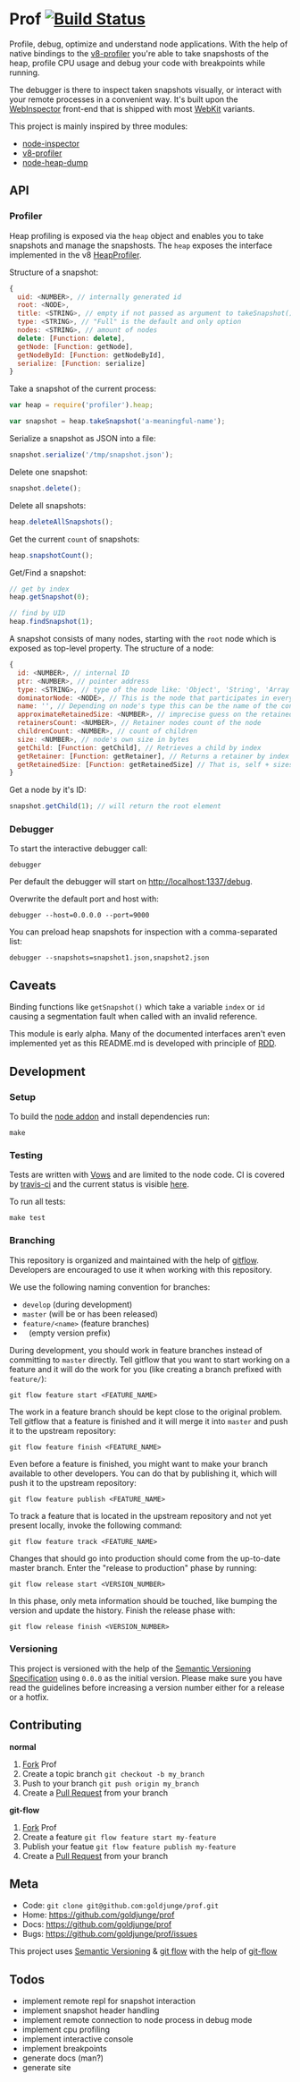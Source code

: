 # Prof [![Build Status](https://secure.travis-ci.org/goldjunge/prof.png)](http://travis-ci.org/goldjunge/prof)

Profile, debug, optimize and understand node applications. With the help of native bindings to the [v8-profiler](http://code.google.com/p/v8/wiki/V8Profiler) you're able to take snapshosts of the heap, profile CPU usage and debug your code with breakpoints while running.

The debugger is there to inspect taken snapshots visually, or interact with your remote processes in a convenient way. It's built upon the [WebInspector](http://trac.webkit.org/wiki/WebInspector) front-end that is shipped with most [WebKit](http://www.webkit.org/) variants.

This project is mainly inspired by three modules:

* [node-inspector](https://github.com/dannycoates/node-inspector)
* [v8-profiler](https://github.com/dannycoates/v8-profiler)
* [node-heap-dump](https://github.com/davepacheco/node-heap-dump)

## API

### Profiler

Heap profiling is exposed via the `heap` object and enables you to take snapshots and manage the snapshosts. The `heap` exposes the interface implemented in the v8 [HeapProfiler](https://github.com/v8/v8/blob/master/src/heap-profiler.cc).

Structure of a snapshot:

``` javascript
{
  uid: <NUMBER>, // internally generated id
  root: <NODE>,
  title: <STRING>, // empty if not passed as argument to takeSnapshot()
  type: <STRING>, // "Full" is the default and only option
  nodes: <STRING>, // amount of nodes
  delete: [Function: delete],
  getNode: [Function: getNode],
  getNodeById: [Function: getNodeById],
  serialize: [Function: serialize]
}
```

Take a snapshot of the current process:

``` javascript
var heap = require('profiler').heap;

var snapshot = heap.takeSnapshot('a-meaningful-name');

```

Serialize a snapshot as JSON into a file:

``` javascript
snapshot.serialize('/tmp/snapshot.json');
```

Delete one snapshot:

``` javascript
snapshot.delete();
```

Delete all snapshots:

``` javascript
heap.deleteAllSnapshots();
```

Get the current `count` of snapshots:

``` javascript
heap.snapshotCount();
```

Get/Find a snapshot:

``` javascript
// get by index
heap.getSnapshot(0);

// find by UID
heap.findSnapshot(1);
```

A snapshot consists of many nodes, starting with the `root` node which is exposed as top-level property. The structure of a node:

``` javascript
{
  id: <NUMBER>, // internal ID
  ptr: <NUMBER>, // pointer address
  type: <STRING>, // type of the node like: 'Object', 'String', 'Array'...
  dominatorNode: <NODE>, // This is the node that participates in every path from the snapshot root to the current node
  name: '', // Depending on node's type this can be the name of the constructor (for objects), the name of the function (for closures), string value, or an empty string (for compiled code)
  approximateRetainedSize: <NUMBER>, // imprecise guess on the retainedsize of the node
  retainersCount: <NUMBER>, // Retainer nodes count of the node
  childrenCount: <NUMBER>, // count of children
  size: <NUMBER>, // node's own size in bytes
  getChild: [Function: getChild], // Retrieves a child by index
  getRetainer: [Function: getRetainer], // Returns a retainer by index
  getRetainedSize: [Function: getRetainedSize] // That is, self + sizes of the objects that are reachable only from this object. In other words, the size of memory that will be reclaimed having this node collected. This call returns an accurate number of approximateRetainedSize
}
```

Get a node by it's ID:

``` javascript
snapshot.getChild(1); // will return the root element
```
### Debugger

To start the interactive debugger call:

    debugger

Per default the debugger will start on [http://localhost:1337/debug](http://localhost:1337/debug).

Overwrite the default port and host with:

    debugger --host=0.0.0.0 --port=9000

You can preload heap snapshots for inspection with a comma-separated list:

    debugger --snapshots=snapshot1.json,snapshot2.json

## Caveats

Binding functions like `getSnapshot()` which take a variable `index` or `id` causing a segmentation fault when called with an invalid reference.

This module is early alpha. Many of the documented interfaces aren't even implemented yet as this README.md is developed with principle of [RDD](http://tom.preston-werner.com/2010/08/23/readme-driven-development.html).

## Development

### Setup

To build the [node addon](http://nodejs.org/docs/latest/api/addons.html) and install dependencies run:

    make

### Testing

Tests are written with [Vows](http://vowsjs.org/) and are limited to the node code. CI is covered by [travis-ci](http://about.travis-ci.org/) and the current status is visible [here](http://travis-ci.org/goldjunge/prof).

To run all tests:

    make test

### Branching

This repository is organized and maintained with the help of [gitflow](https://github.com/nvie/gitflow). Developers are encouraged to use it when working with this repository.

We use the following naming convention for branches:

* `develop` (during development)
* `master` (will be or has been released)
* `feature/<name>` (feature branches)
* ` ` (empty version prefix)

During development, you should work in feature branches instead of committing to `master` directly. Tell gitflow that you want to start working on a feature and it will do the work for you (like creating a branch prefixed with `feature/`):

    git flow feature start <FEATURE_NAME>

The work in a feature branch should be kept close to the original problem. Tell gitflow that a feature is finished and it will merge it into `master` and push it to the upstream repository:

    git flow feature finish <FEATURE_NAME>

Even before a feature is finished, you might want to make your branch available to other developers. You can do that by publishing it, which will push it to the upstream repository:

    git flow feature publish <FEATURE_NAME>

To track a feature that is located in the upstream repository and not yet present locally, invoke the following command:

    git flow feature track <FEATURE_NAME>

Changes that should go into production should come from the up-to-date master branch. Enter the "release to production" phase by running:

    git flow release start <VERSION_NUMBER>

In this phase, only meta information should be touched, like bumping the version and update the history. Finish the release phase with:

    git flow release finish <VERSION_NUMBER>

### Versioning

This project is versioned with the help of the [Semantic Versioning Specification](http://semver.org/) using `0.0.0` as the initial version. Please make sure you have read the guidelines before increasing a version number either for a release or a hotfix.

## Contributing

**normal**

1. [Fork](http://help.github.com/forking/) Prof
2. Create a topic branch `git checkout -b my_branch`
3. Push to your branch `git push origin my_branch`
4. Create a [Pull Request](http://help.github.com/pull-requests/) from your branch

**git-flow**

1. [Fork](http://help.github.com/forking/) Prof
2. Create a feature `git flow feature start my-feature`
3. Publish your featue `git flow feature publish my-feature`
4. Create a [Pull Request](http://help.github.com/pull-requests/) from your branch

## Meta

* Code: `git clone git@github.com:goldjunge/prof.git`
* Home: https://github.com/goldjunge/prof
* Docs: https://github.com/goldjunge/prof
* Bugs: https://github.com/goldjunge/prof/issues

This project uses [Semantic Versioning](http://semver.org) & [git flow](http://nvie.com/posts/a-successful-git-branching-model/) with the help of [git-flow](https://github.com/nvie/gitflow)

## Todos

* implement remote repl for snapshot interaction
* implement snapshot header handling
* implement remote connection to node process in debug mode
* implement cpu profiling
* implement interactive console
* implement breakpoints
* generate docs (man?)
* generate site

